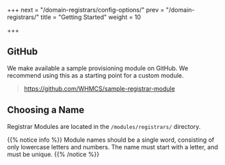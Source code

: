+++
next = "/domain-registrars/config-options/"
prev = "/domain-registrars/"
title = "Getting Started"
weight = 10

+++

## GitHub

We make available a sample provisioning module on GitHub. We recommend using this as a starting point for a custom module.

> https://github.com/WHMCS/sample-registrar-module

## Choosing a Name

Registrar Modules are located in the `/modules/registrars/` directory.

{{% notice info %}}
Module names should be a single word, consisting of only lowercase letters and numbers. The name must start with a letter, and must be unique.
{{% /notice %}}
